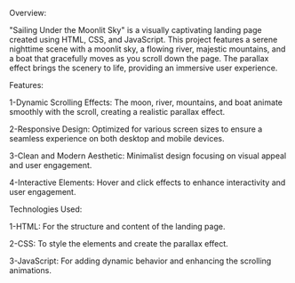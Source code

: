 Overview:

"Sailing Under the Moonlit Sky" is a visually captivating landing page created using HTML, CSS, and JavaScript. This project features a serene nighttime scene with a moonlit sky, a flowing river, majestic mountains, and a boat that gracefully moves as you scroll down the page. The parallax effect brings the scenery to life, providing an immersive user experience.

Features:

1-Dynamic Scrolling Effects: The moon, river, mountains, and boat animate smoothly with the scroll, creating a realistic parallax effect.

2-Responsive Design: Optimized for various screen sizes to ensure a seamless experience on both desktop and mobile devices.

3-Clean and Modern Aesthetic: Minimalist design focusing on visual appeal and user engagement.

4-Interactive Elements: Hover and click effects to enhance interactivity and user engagement.

Technologies Used:

1-HTML: For the structure and content of the landing page.

2-CSS: To style the elements and create the parallax effect.

3-JavaScript: For adding dynamic behavior and enhancing the scrolling animations.

